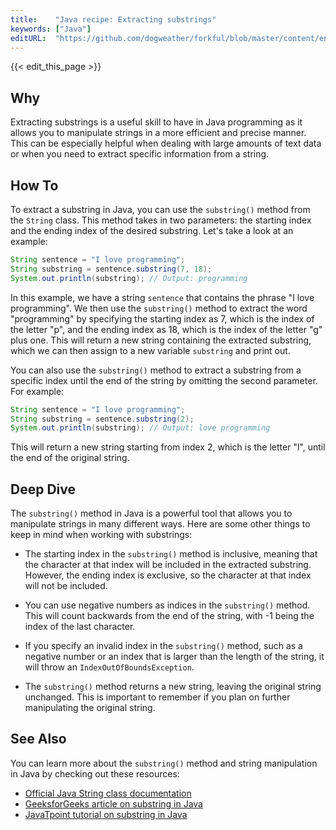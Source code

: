 ```yaml
---
title:    "Java recipe: Extracting substrings"
keywords: ["Java"]
editURL:  "https://github.com/dogweather/forkful/blob/master/content/en/java/extracting-substrings.md"
---
```


{{< edit_this_page >}}

## Why

Extracting substrings is a useful skill to have in Java programming as it allows you to manipulate strings in a more efficient and precise manner. This can be especially helpful when dealing with large amounts of text data or when you need to extract specific information from a string.

## How To

To extract a substring in Java, you can use the `substring()` method from the `String` class. This method takes in two parameters: the starting index and the ending index of the desired substring. Let's take a look at an example:

```Java
String sentence = "I love programming";
String substring = sentence.substring(7, 18);
System.out.println(substring); // Output: programming
```

In this example, we have a string `sentence` that contains the phrase "I love programming". We then use the `substring()` method to extract the word "programming" by specifying the starting index as 7, which is the index of the letter "p", and the ending index as 18, which is the index of the letter "g" plus one. This will return a new string containing the extracted substring, which we can then assign to a new variable `substring` and print out.

You can also use the `substring()` method to extract a substring from a specific index until the end of the string by omitting the second parameter. For example:

```Java
String sentence = "I love programming";
String substring = sentence.substring(2);
System.out.println(substring); // Output: love programming
```

This will return a new string starting from index 2, which is the letter "l", until the end of the original string.

## Deep Dive

The `substring()` method in Java is a powerful tool that allows you to manipulate strings in many different ways. Here are some other things to keep in mind when working with substrings:

- The starting index in the `substring()` method is inclusive, meaning that the character at that index will be included in the extracted substring. However, the ending index is exclusive, so the character at that index will not be included.

- You can use negative numbers as indices in the `substring()` method. This will count backwards from the end of the string, with -1 being the index of the last character.

- If you specify an invalid index in the `substring()` method, such as a negative number or an index that is larger than the length of the string, it will throw an `IndexOutOfBoundsException`.

- The `substring()` method returns a new string, leaving the original string unchanged. This is important to remember if you plan on further manipulating the original string.

## See Also

You can learn more about the `substring()` method and string manipulation in Java by checking out these resources:

- [Official Java String class documentation](https://docs.oracle.com/javase/8/docs/api/java/lang/String.html#substring-int-int-)
- [GeeksforGeeks article on substring in Java](https://www.geeksforgeeks.org/java-string-substring-method-example/)
- [JavaTpoint tutorial on substring in Java](https://www.javatpoint.com/java-string-substring)